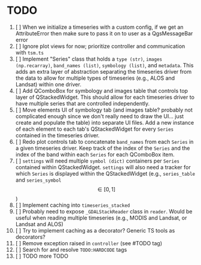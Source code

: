 # TODO

1. [ ] When we initialize a timeseries with a custom config, if we get an AttributeError then make sure to pass it on to user as a QgsMessageBar error
2. [ ] Ignore plot views for now; prioritize controller and communication with `tsm.ts`
3. [ ] Implement "Series" class that holds a `type (str)`, `images (np.recarray)`, `band_names (list)`, `symbology (list)`, and `metadata`. This adds an extra layer of abstraction separating the timeseries driver from the data to allow for multiple types of timeseries (e.g., ALOS and Landsat) within one driver.
4. [ ] Add QComboBox for symbology and images table that controls top layer of QStackedWidget. This should allow for each timeseries driver to have multiple series that are controlled independently.
5. [ ] Move elements UI of symbology tab (and images table? probably not complicated enough since we don't really need to draw the UI... just create and populate the table) into separate UI files. Add a new instance of each element to each tab's QStackedWidget for every `Series` contained in the timeseries driver.
6. [ ] Redo plot controls tab to concatenate `band_names` from each `Series` in a given timeseries driver. Keep track of the index of the `Series` and the index of the band within each `Series` for each QComboBox item.
7. [ ] `settings` will need multiple `symbol (dict)` containers per `Series` contained within QStackedWidget. `settings` will also need a tracker for which `Series` is displayed within the QStackedWidget (e.g., `series_table` and `series_symbol` $$\in{[0, 1]}$$)
10. [ ] Implement caching into `timeseries_stacked`
11. [ ] Probably need to expose `_GDALStackReader` class in `reader`. Would be useful when reading multiple timeseries (e.g., MODIS and Landsat, or Landsat and ALOS)
12. [ ] Try to implement caching as a decorator? Generic TS tools as decorators?
98. [ ] Remove exception raised in `controller` (see #TODO tag)
99. [ ] Search for and resolve `TODO:HARDCODE` tags
100. [ ] TODO more TODO
